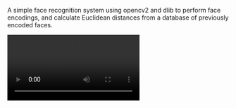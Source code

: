 A simple face recognition system using opencv2 and dlib to perform face encodings, and calculate Euclidean distances from a database of previously encoded faces.

![](face_recognition.mp4)

